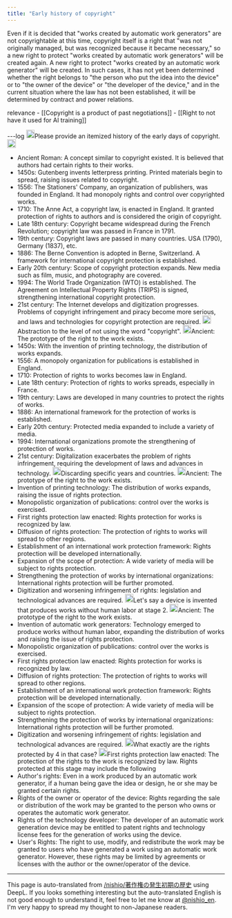 ```yaml
---
title: "Early history of copyright"
---
```


Even if it is decided that "works created by automatic work generators" are not copyrightable at this time, copyright itself is a right that "was not originally managed, but was recognized because it became necessary," so a new right to protect "works created by automatic work generators" will be created again. A new right to protect "works created by an automatic work generator" will be created.
In such cases, it has not yet been determined whether the right belongs to "the person who put the idea into the device" or to "the owner of the device" or "the developer of the device," and in the current situation where the law has not been established, it will be determined by contract and power relations.

relevance
    - [[Copyright is a product of past negotiations]]
    - [[Right to not have it used for AI training]]


---log
<img src='https://scrapbox.io/api/pages/nishio-en/nishio/icon' alt='nishio.icon' height="19.5"/>Please provide an itemized history of the early days of copyright.
<img src='https://scrapbox.io/api/pages/nishio-en/gpt/icon' alt='gpt.icon' height="19.5"/>
- Ancient Roman: A concept similar to copyright existed. It is believed that authors had certain rights to their works.
- 1450s: Gutenberg invents letterpress printing. Printed materials begin to spread, raising issues related to copyright.
- 1556: The Stationers' Company, an organization of publishers, was founded in England. It had monopoly rights and control over copyrighted works.
- 1710: The Anne Act, a copyright law, is enacted in England. It granted protection of rights to authors and is considered the origin of copyright.
- Late 18th century: Copyright became widespread during the French Revolution; copyright law was passed in France in 1791.
- 19th century: Copyright laws are passed in many countries. USA (1790), Germany (1837), etc.
- 1886: The Berne Convention is adopted in Berne, Switzerland. A framework for international copyright protection is established.
- Early 20th century: Scope of copyright protection expands. New media such as film, music, and photography are covered.
- 1994: The World Trade Organization (WTO) is established. The Agreement on Intellectual Property Rights (TRIPS) is signed, strengthening international copyright protection.
- 21st century: The Internet develops and digitization progresses. Problems of copyright infringement and piracy become more serious, and laws and technologies for copyright protection are required.
<img src='https://scrapbox.io/api/pages/nishio-en/nishio/icon' alt='nishio.icon' height="19.5"/>Abstraction to the level of not using the word "copyright".
<img src='https://scrapbox.io/api/pages/nishio-en/gpt/icon' alt='gpt.icon' height="19.5"/>Ancient: The prototype of the right to the work exists.
- 1450s: With the invention of printing technology, the distribution of works expands.
- 1556: A monopoly organization for publications is established in England.
- 1710: Protection of rights to works becomes law in England.
- Late 18th century: Protection of rights to works spreads, especially in France.
- 19th century: Laws are developed in many countries to protect the rights of works.
- 1886: An international framework for the protection of works is established.
- Early 20th century: Protected media expanded to include a variety of media.
- 1994: International organizations promote the strengthening of protection of works.
- 21st century: Digitalization exacerbates the problem of rights infringement, requiring the development of laws and advances in technology.
<img src='https://scrapbox.io/api/pages/nishio-en/nishio/icon' alt='nishio.icon' height="19.5"/>Discarding specific years and countries.
<img src='https://scrapbox.io/api/pages/nishio-en/gpt/icon' alt='gpt.icon' height="19.5"/>Ancient: The prototype of the right to the work exists.
- Invention of printing technology: The distribution of works expands, raising the issue of rights protection.
- Monopolistic organization of publications: control over the works is exercised.
- First rights protection law enacted: Rights protection for works is recognized by law.
- Diffusion of rights protection: The protection of rights to works will spread to other regions.
- Establishment of an international work protection framework: Rights protection will be developed internationally.
- Expansion of the scope of protection: A wide variety of media will be subject to rights protection.
- Strengthening the protection of works by international organizations: International rights protection will be further promoted.
- Digitization and worsening infringement of rights: legislation and technological advances are required.
<img src='https://scrapbox.io/api/pages/nishio-en/nishio/icon' alt='nishio.icon' height="19.5"/>Let's say a device is invented that produces works without human labor at stage 2.
<img src='https://scrapbox.io/api/pages/nishio-en/gpt/icon' alt='gpt.icon' height="19.5"/>Ancient: The prototype of the right to the work exists.
- Invention of automatic work generators: Technology emerged to produce works without human labor, expanding the distribution of works and raising the issue of rights protection.
- Monopolistic organization of publications: control over the works is exercised.
- First rights protection law enacted: Rights protection for works is recognized by law.
- Diffusion of rights protection: The protection of rights to works will spread to other regions.
- Establishment of an international work protection framework: Rights protection will be developed internationally.
- Expansion of the scope of protection: A wide variety of media will be subject to rights protection.
- Strengthening the protection of works by international organizations: International rights protection will be further promoted.
- Digitization and worsening infringement of rights: legislation and technological advances are required.
<img src='https://scrapbox.io/api/pages/nishio-en/nishio/icon' alt='nishio.icon' height="19.5"/>What exactly are the rights protected by 4 in that case?
<img src='https://scrapbox.io/api/pages/nishio-en/gpt/icon' alt='gpt.icon' height="19.5"/>First rights protection law enacted: The protection of the rights to the work is recognized by law. Rights protected at this stage may include the following
- Author's rights: Even in a work produced by an automatic work generator, if a human being gave the idea or design, he or she may be granted certain rights.
- Rights of the owner or operator of the device: Rights regarding the sale or distribution of the work may be granted to the person who owns or operates the automatic work generator.
- Rights of the technology developer: The developer of an automatic work generation device may be entitled to patent rights and technology license fees for the generation of works using the device.
- User's Rights: The right to use, modify, and redistribute the work may be granted to users who have generated a work using an automatic work generator. However, these rights may be limited by agreements or licenses with the author or the owner/operator of the device.

---
This page is auto-translated from [/nishio/著作権の発生初期の歴史](https://scrapbox.io/nishio/著作権の発生初期の歴史) using DeepL. If you looks something interesting but the auto-translated English is not good enough to understand it, feel free to let me know at [@nishio_en](https://twitter.com/nishio_en). I'm very happy to spread my thought to non-Japanese readers.